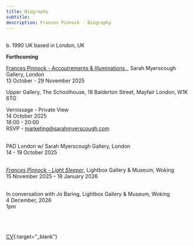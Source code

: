 ```yaml
---
title: Biography
subtitle: 
description: Frances Pinnock - Biography
---  
```

<br/>  
b. 1990 UK  
based in London, UK  
<br/>  


**Forthcoming**  

[Frances Pinnock - Accoutrements & Illuminations](https://www.sarahmyerscough.com/exhibitions/70-frances-pinnock-accoutrements-illuminations/)_, Sarah Myerscough Gallery, London  
13 October - 29 November 2025  

Upper Gallery, The Schoolhouse, 18 Balderton Street, Mayfair London, W1K 6TG

Vernissage - Private View  
14 October 2025  
18:00 - 20:00  
RSVP - marketing@sarahmyerscough.com  
<br/>  

PAD London w/ Sarah Myerscough Gallery, London  
14 - 19 October 2025  
<br/>  

_[Frances Pinnock - Light Sleeper](https://www.thelightbox.org.uk/whats-on/frances-pinnock-light-sleeper)_, Lightbox Gallery & Museum, Woking  
15 November 2025 – 18 January 2026  
<br/>  

In conversation with Jo Baring, Lightbox Gallery & Museum, Woking  
4 December, 2026  
1pm  
<br/>  
<br/>  



[CV](cv.pdf){:target="_blank"}  
<br/>






   
 




 









  










 



  










 











